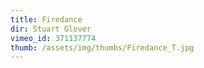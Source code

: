 ```yaml
---
title: Firedance
dir: Stuart Glover
vimeo_id: 371137774
thumb: /assets/img/thumbs/Firedance_T.jpg
---
```


